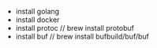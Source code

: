 

- install golang
- install docker
- install protoc  // brew install protobuf
- install buf // brew install bufbuild/buf/buf
